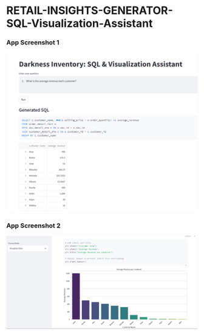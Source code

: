 # RETAIL-INSIGHTS-GENERATOR-SQL-Visualization-Assistant
### App Screenshot 1
![Screenshot 1](image/screenshot1.png)

### App Screenshot 2
![Screenshot 2](image/screenshot2.png)

